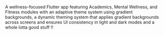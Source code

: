 A wellness-focused Flutter app featuring Academics, Mental Wellness, and Fitness modules with an adaptive theme system using gradient backgrounds, a dynamic theming system that applies gradient backgrounds across screens and ensures UI
consistency in light and dark modes and a whole lotta good stuff !!
